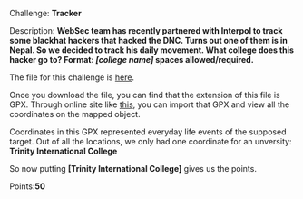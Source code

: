 Challenge: **Tracker**

Description: **WebSec team has recently partnered with Interpol to track some blackhat hackers that hacked the DNC. Turns out one of them is in Nepal. So we decided to track his daily movement. What college does this hacker go to? Format: _[college name]_ spaces allowed/required.**

The file for this challenge is [here](trackerchallengefile). 

Once you download the file, you can find that the extension of this file is GPX. Through online site like [this](http://maplorer.com/gpx-view/gpx_view.php), you can import that GPX and view all the coordinates on the mapped object. 

Coordinates in this GPX represented everyday life events of the supposed target. Out of all the locations, we only had one coordinate for an unversity: **Trinity International College**

So now putting **[Trinity International College]** gives us the points. 

Points:**50**